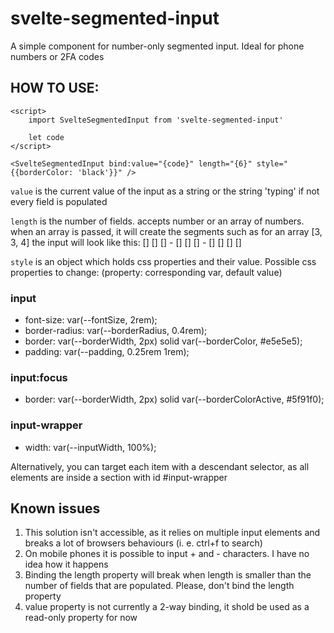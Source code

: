 # svelte-segmented-input

A simple component for number-only segmented input. Ideal for phone numbers or 2FA codes

## HOW TO USE:

```
<script>
    import SvelteSegmentedInput from 'svelte-segmented-input'

    let code
</script>

<SvelteSegmentedInput bind:value="{code}" length="{6}" style="{{borderColor: 'black'}}" />
```

`value` is the current value of the input as a string or the string 'typing' if not every field is populated

`length` is the number of fields. accepts number or an array of numbers. when an array is passed, it will create the segments such as for an array [3, 3, 4] the input will look like this: [] [] [] - [] [] [] - [] [] [] []

`style` is an object which holds css properties and their value. Possible css properties to change: (property: corresponding var, default value)

### input

-   font-size: var(--fontSize, 2rem);
-   border-radius: var(--borderRadius, 0.4rem);
-   border: var(--borderWidth, 2px) solid var(--borderColor, #e5e5e5);
-   padding: var(--padding, 0.25rem 1rem);

### input:focus

-   border: var(--borderWidth, 2px) solid var(--borderColorActive, #5f91f0);

### input-wrapper

-   width: var(--inputWidth, 100%);

Alternatively, you can target each item with a descendant selector, as all elements are inside a section with id #input-wrapper

## Known issues

1. This solution isn't accessible, as it relies on multiple input elements and breaks a lot of browsers behaviours (i. e. ctrl+f to search)
2. On mobile phones it is possible to input + and - characters. I have no idea how it happens
3. Binding the length property will break when length is smaller than the number of fields that are populated. Please, don't bind the length property
4. value property is not currently a 2-way binding, it shold be used as a read-only property for now
